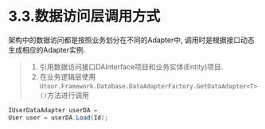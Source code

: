 # 3.3.数据访问层调用方式
架构中的数据访问都是按照业务划分在不同的Adapter中, 调用时是根据接口动态生成相应的Adapter实例.
>1. 引用数据访问接口DAInterface项目和业务实体(Entity)项目.
>3. 在业务逻辑层使用```Utour.Framework.Database.DataAdapterFactory.GetDataAdapter<T>()```方法进行调用
```C#
IUserDataAdapter userDA =                                                                           DataAdapterFactory.GetInstance().GetDataAdapter<IUserDataAdapter>();
User user = userDA.Load(Id);
 ```

